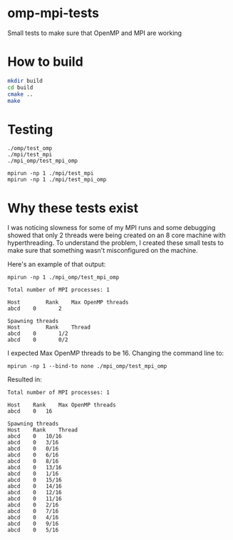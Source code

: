 # omp-mpi-tests
Small tests to make sure that OpenMP and MPI are working


# How to build

```bash
mkdir build
cd build
cmake ..
make
```

# Testing

```
./omp/test_omp 
./mpi/test_mpi 
./mpi_omp/test_mpi_omp 

mpirun -np 1 ./mpi/test_mpi
mpirun -np 1 ./mpi/test_mpi_omp
```

# Why these tests exist

I was noticing slowness for some of my MPI runs and some debugging showed that only
2 threads were being created on an 8 core machine with hyperthreading. To understand
the problem, I created these small tests to make sure that something wasn't misconfigured
on the machine.

Here's an example of that output:

```
mpirun -np 1 ./mpi_omp/test_mpi_omp 

Total number of MPI processes: 1

Host		Rank	Max OpenMP threads
abcd	0		2

Spawning threads
Host		Rank	Thread
abcd	0		1/2
abcd	0		0/2
```

I expected Max OpenMP threads to be 16. Changing the command line to:

```
mpirun -np 1 --bind-to none ./mpi_omp/test_mpi_omp 
```

Resulted in:

```
Total number of MPI processes: 1

Host	Rank	Max OpenMP threads
abcd	0	16

Spawning threads
Host	Rank	Thread
abcd	0	10/16
abcd	0	3/16
abcd	0	0/16
abcd	0	6/16
abcd	0	8/16
abcd	0	13/16
abcd	0	1/16
abcd	0	15/16
abcd	0	14/16
abcd	0	12/16
abcd	0	11/16
abcd	0	2/16
abcd	0	7/16
abcd	0	4/16
abcd	0	9/16
abcd	0	5/16
```
